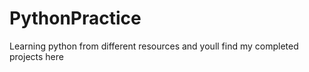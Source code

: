 # PythonPractice
Learning python from different resources and youll find my completed projects here
